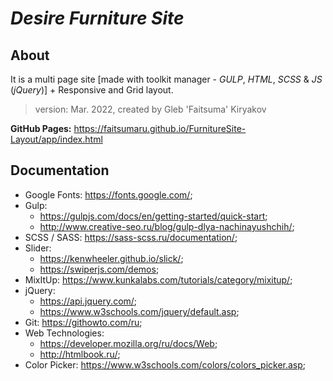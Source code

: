 # **_Desire Furniture Site_**

## About
It is a multi page site [made with toolkit manager - *_GULP_*, _HTML_, _SCSS_ & _JS_ (_jQuery_)] + Responsive and Grid layout.

> version: Mar. 2022, created by Gleb 'Faitsuma' Kiryakov

__GitHub Pages:__ https://faitsumaru.github.io/FurnitureSite-Layout/app/index.html

## Documentation
* Google Fonts: https://fonts.google.com/;
* Gulp: 
    * https://gulpjs.com/docs/en/getting-started/quick-start;
    * http://www.creative-seo.ru/blog/gulp-dlya-nachinayushchih/;
* SCSS / SASS: https://sass-scss.ru/documentation/;
* Slider: 
    * https://kenwheeler.github.io/slick/;
    * https://swiperjs.com/demos;
* MixItUp: https://www.kunkalabs.com/tutorials/category/mixitup/;
* jQuery: 
    * https://api.jquery.com/;
    * https://www.w3schools.com/jquery/default.asp;
* Git: https://githowto.com/ru;
* Web Technologies: 
    * https://developer.mozilla.org/ru/docs/Web;
    * http://htmlbook.ru/;
* Color Picker: https://www.w3schools.com/colors/colors_picker.asp;
